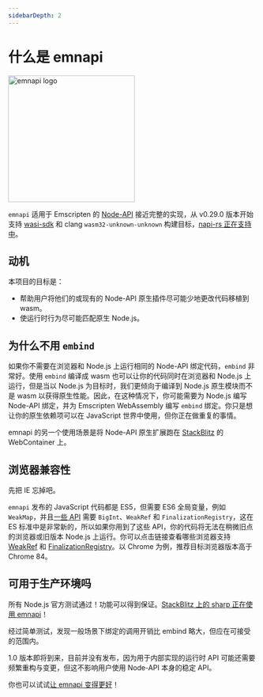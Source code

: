 ```yaml
---
sidebarDepth: 2
---
```


<script setup>

import { withBase } from 'vitepress'

</script>

# 什么是 emnapi

<img :src="withBase('/emnapi.svg')" alt="emnapi logo" width="256" />

`emnapi` 适用于 Emscripten 的 [Node-API](https://nodejs.org/docs/v16.15.0/api/n-api.html) 接近完整的实现，从 v0.29.0 版本开始支持 [wasi-sdk](https://github.com/WebAssembly/wasi-sdk) 和 clang `wasm32-unknown-unknown` 构建目标，[napi-rs 正在支持中](https://github.com/napi-rs/napi-rs/issues/796)。

## 动机

本项目的目标是：

- 帮助用户将他们的或现有的 Node-API 原生插件尽可能少地更改代码移植到 wasm。
- 使运行时行为尽可能匹配原生 Node.js。

## 为什么不用 `embind`

如果你不需要在浏览器和 Node.js 上运行相同的 Node-API 绑定代码，`embind` 非常好。使用 `embind` 编译成 wasm 也可以让你的代码同时在浏览器和 Node.js 上运行，但是当以 Node.js 为目标时，我们更倾向于编译到 Node.js 原生模块而不是 wasm 以获得原生性能。因此，在这种情况下，你可能需要为 Node.js 编写 Node-API 绑定，并为 Emscripten WebAssembly 编写 `embind` 绑定。你只是想让你的原生依赖项可以在 JavaScript 世界中使用，但你正在做重复的事情。

emnapi 的另一个使用场景是将 Node-API 原生扩展跑在 [StackBlitz](https://stackblitz.com/) 的 WebContainer 上。

## 浏览器兼容性

先把 IE 忘掉吧。

`emnapi` 发布的 JavaScript 代码都是 ES5，但需要 ES6 全局变量，例如 `WeakMap`，并且[一些 API](/zh/reference/list.html) 需要 `BigInt`、`WeakRef` 和 `FinalizationRegistry`，这在 ES 标准中是非常新的，所以如果你用到了这些 API，你的代码将无法在稍微旧点的浏览器或旧版本 Node.js 上运行。你可以点击链接查看哪些浏览器支持 [WeakRef](https://www.caniuse.com/?search=WeakRef) 和 [FinalizationRegistry](https://www.caniuse.com/?search=FinalizationRegistry)。以 Chrome 为例，推荐目标浏览器版本高于 Chrome 84。

## 可用于生产环境吗

所有 Node.js 官方测试通过！功能可以得到保证。[StackBlitz 上的 sharp 正在使用 emnapi](https://blog.stackblitz.com/posts/bringing-sharp-to-wasm-and-webcontainers/)！

经过简单测试，发现一般场景下绑定的调用开销比 embind 略大，但应在可接受的范围内。

1.0 版本即将到来，目前并没有发布，因为用于内部实现的运行时 API 可能还需要频繁重构与变更，但这不影响用户使用 Node-API 本身的稳定 API。

你也可以试试[让 emnapi 变得更好](https://github.com/toyobayashi/emnapi/pulls)！
